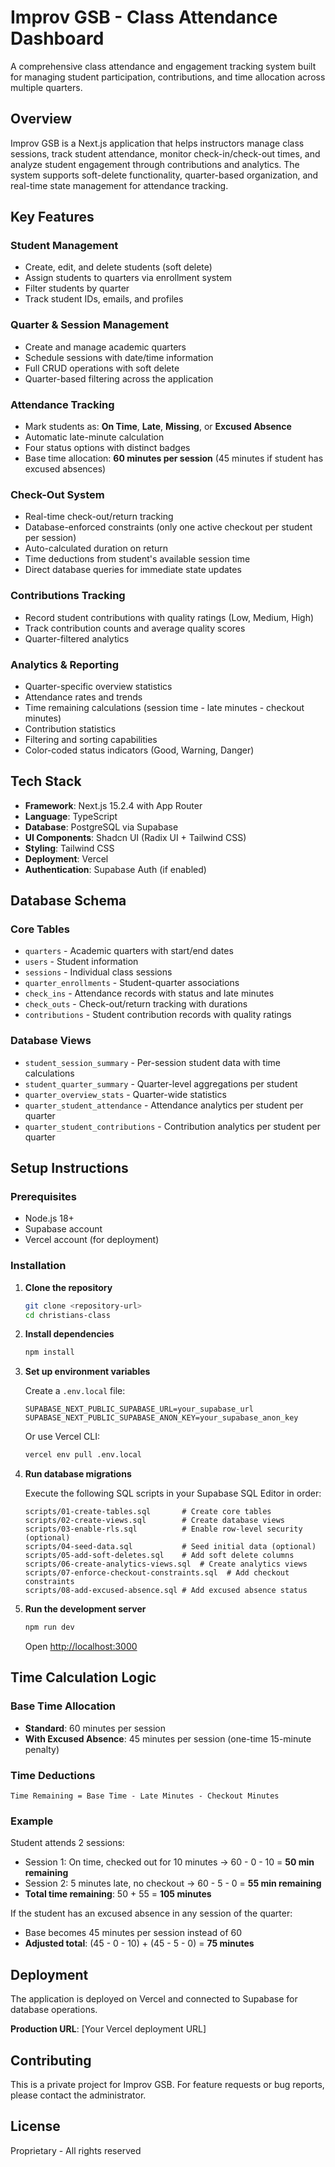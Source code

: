 # Improv GSB - Class Attendance Dashboard

A comprehensive class attendance and engagement tracking system built for managing student participation, contributions, and time allocation across multiple quarters.

## Overview

Improv GSB is a Next.js application that helps instructors manage class sessions, track student attendance, monitor check-in/check-out times, and analyze student engagement through contributions and analytics. The system supports soft-delete functionality, quarter-based organization, and real-time state management for attendance tracking.

## Key Features

### Student Management
- Create, edit, and delete students (soft delete)
- Assign students to quarters via enrollment system
- Filter students by quarter
- Track student IDs, emails, and profiles

### Quarter & Session Management
- Create and manage academic quarters
- Schedule sessions with date/time information
- Full CRUD operations with soft delete
- Quarter-based filtering across the application

### Attendance Tracking
- Mark students as: **On Time**, **Late**, **Missing**, or **Excused Absence**
- Automatic late-minute calculation
- Four status options with distinct badges
- Base time allocation: **60 minutes per session** (45 minutes if student has excused absences)

### Check-Out System
- Real-time check-out/return tracking
- Database-enforced constraints (only one active checkout per student per session)
- Auto-calculated duration on return
- Time deductions from student's available session time
- Direct database queries for immediate state updates

### Contributions Tracking
- Record student contributions with quality ratings (Low, Medium, High)
- Track contribution counts and average quality scores
- Quarter-filtered analytics

### Analytics & Reporting
- Quarter-specific overview statistics
- Attendance rates and trends
- Time remaining calculations (session time - late minutes - checkout minutes)
- Contribution statistics
- Filtering and sorting capabilities
- Color-coded status indicators (Good, Warning, Danger)

## Tech Stack

- **Framework**: Next.js 15.2.4 with App Router
- **Language**: TypeScript
- **Database**: PostgreSQL via Supabase
- **UI Components**: Shadcn UI (Radix UI + Tailwind CSS)
- **Styling**: Tailwind CSS
- **Deployment**: Vercel
- **Authentication**: Supabase Auth (if enabled)

## Database Schema

### Core Tables
- `quarters` - Academic quarters with start/end dates
- `users` - Student information
- `sessions` - Individual class sessions
- `quarter_enrollments` - Student-quarter associations
- `check_ins` - Attendance records with status and late minutes
- `check_outs` - Check-out/return tracking with durations
- `contributions` - Student contribution records with quality ratings

### Database Views
- `student_session_summary` - Per-session student data with time calculations
- `student_quarter_summary` - Quarter-level aggregations per student
- `quarter_overview_stats` - Quarter-wide statistics
- `quarter_student_attendance` - Attendance analytics per student per quarter
- `quarter_student_contributions` - Contribution analytics per student per quarter

## Setup Instructions

### Prerequisites
- Node.js 18+
- Supabase account
- Vercel account (for deployment)

### Installation

1. **Clone the repository**
   ```bash
   git clone <repository-url>
   cd christians-class
   ```

2. **Install dependencies**
   ```bash
   npm install
   ```

3. **Set up environment variables**

   Create a `.env.local` file:
   ```env
   SUPABASE_NEXT_PUBLIC_SUPABASE_URL=your_supabase_url
   SUPABASE_NEXT_PUBLIC_SUPABASE_ANON_KEY=your_supabase_anon_key
   ```

   Or use Vercel CLI:
   ```bash
   vercel env pull .env.local
   ```

4. **Run database migrations**

   Execute the following SQL scripts in your Supabase SQL Editor in order:

   ```
   scripts/01-create-tables.sql       # Create core tables
   scripts/02-create-views.sql        # Create database views
   scripts/03-enable-rls.sql          # Enable row-level security (optional)
   scripts/04-seed-data.sql           # Seed initial data (optional)
   scripts/05-add-soft-deletes.sql    # Add soft delete columns
   scripts/06-create-analytics-views.sql  # Create analytics views
   scripts/07-enforce-checkout-constraints.sql  # Add checkout constraints
   scripts/08-add-excused-absence.sql # Add excused absence status
   ```

5. **Run the development server**
   ```bash
   npm run dev
   ```

   Open [http://localhost:3000](http://localhost:3000)

## Time Calculation Logic

### Base Time Allocation
- **Standard**: 60 minutes per session
- **With Excused Absence**: 45 minutes per session (one-time 15-minute penalty)

### Time Deductions
```
Time Remaining = Base Time - Late Minutes - Checkout Minutes
```

### Example
Student attends 2 sessions:
- Session 1: On time, checked out for 10 minutes → 60 - 0 - 10 = **50 min remaining**
- Session 2: 5 minutes late, no checkout → 60 - 5 - 0 = **55 min remaining**
- **Total time remaining**: 50 + 55 = **105 minutes**

If the student has an excused absence in any session of the quarter:
- Base becomes 45 minutes per session instead of 60
- **Adjusted total**: (45 - 0 - 10) + (45 - 5 - 0) = **75 minutes**

## Deployment

The application is deployed on Vercel and connected to Supabase for database operations.

**Production URL**: [Your Vercel deployment URL]

## Contributing

This is a private project for Improv GSB. For feature requests or bug reports, please contact the administrator.

## License

Proprietary - All rights reserved